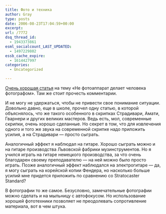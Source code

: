 ```yaml
---
title: Фото и техника
author: Gray
type: posts
date: 2006-08-23T17:04:59+00:00
excerpt:
url: /7772
dsq_thread_id:
  - 1943373861
esml_socialcount_LAST_UPDATED:
  - 1497229802
essb_cache_expire:
  - 1614427997
categories:
  - Uncategorized

---
```








<a href="http://fotokaif.com/school/28" target="_blank">Очень хорошая статья</a> на тему &#171;Не фотоаппарат делает человека фотографом&#187;. Там же стоит прочесть комментарии.

И не могу не удержаться, чтобы не привести свое понимание ситуации. Довольно давно, еще в школе, прочел одну статью, в которой объяснялось, что же такого особенного в скрипках Страдивари, Амати, Гварнери и других великих мастеров. Ведь есть, мол, современные скрипки, очень хорошо сделанные. Но секрет в том, что для извлечения одного и того же звука на современной скрипке надо приложить усилия, а на Страдивари &#8212; просто сыграть.

Аналогичный эффект я наблюдал на гитаре. Хорошо сыграть можно и на гитаре производства Львовской фабрики музинструментов. Но я учился играть на гитаре немецкого производства, за что очень благодарен своему преподавателю &#8212; на ней можно было просто играть. Позже аналогичный эффект наблюдался на электрогитаре &#8212; да, я могу сыграть на корейской копии Фендера, но насколько больше усилий мне придется приложить по сравнению со Stratocaster Standard?

В фотографии то же самое. Безусловно, замечательные фотографии можно сделать и на мыльницу с автофокусом. Но использование хорошей фототехники позволяет не преодолевать сопротивление материала, вот в чем штука.